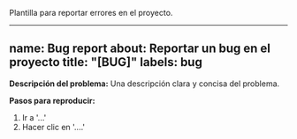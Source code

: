 Plantilla para reportar errores en el proyecto.

---
name: Bug report
about: Reportar un bug en el proyecto
title: "[BUG]"
labels: bug
---
**Descripción del problema:**
Una descripción clara y concisa del problema.

**Pasos para reproducir:**
1. Ir a '...'
2. Hacer clic en '....'
